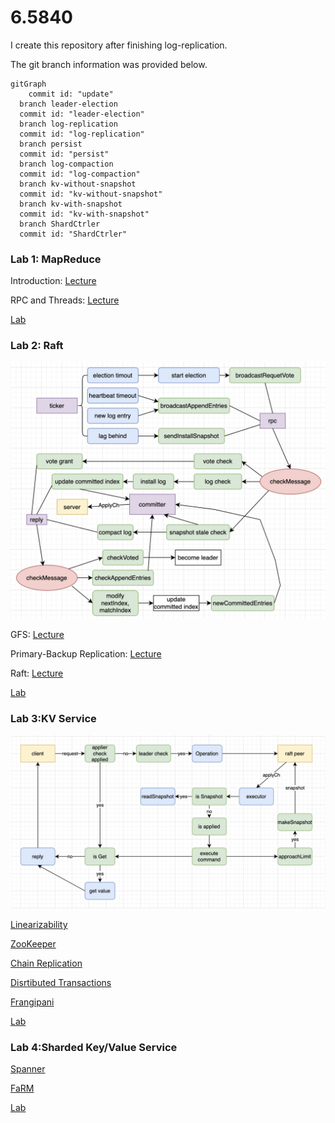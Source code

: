# 6.5840

I create this repository after finishing log-replication. 

The git branch information was provided below.

```mermaid
gitGraph
	commit id: "update"
  branch leader-election
  commit id: "leader-election"
  branch log-replication
  commit id: "log-replication"
  branch persist
  commit id: "persist"
  branch log-compaction
  commit id: "log-compaction"
  branch kv-without-snapshot
  commit id: "kv-without-snapshot"
  branch kv-with-snapshot
  commit id: "kv-with-snapshot"
  branch ShardCtrler
  commit id: "ShardCtrler"
```



### Lab 1: MapReduce

Introduction: [Lecture](md/Lecture-1.md)

RPC and Threads: [Lecture](md/Lecture-2.md)

[Lab](md/Lab-1.md)

### Lab 2: Raft

![raft-diagram](./md/image/raft-diagram.png)

GFS: [Lecture](md/lecture-3.md)

Primary-Backup Replication: [Lecture](md/Lecture-4.md)

Raft: [Lecture](md/Lecture-5.md) 

[Lab](md/Lab-2.md) 

### Lab 3:KV Service

![kvserver](./md/image/kvserver.png)

[Linearizability](md/lecture-9.md)

[ZooKeeper](md/lecture-10.md)

[Chain Replication](md/lecture-11.md)

[Disrtibuted Transactions](md/lecture-12.md)

[Frangipani](md/lecture-13.md)

[Lab](md/Lab-3.md)

### Lab 4:Sharded Key/Value Service

[Spanner](md/lecture-14.md)

[FaRM](md/lecture-15.md)

[Lab](md/Lab-4.md)
